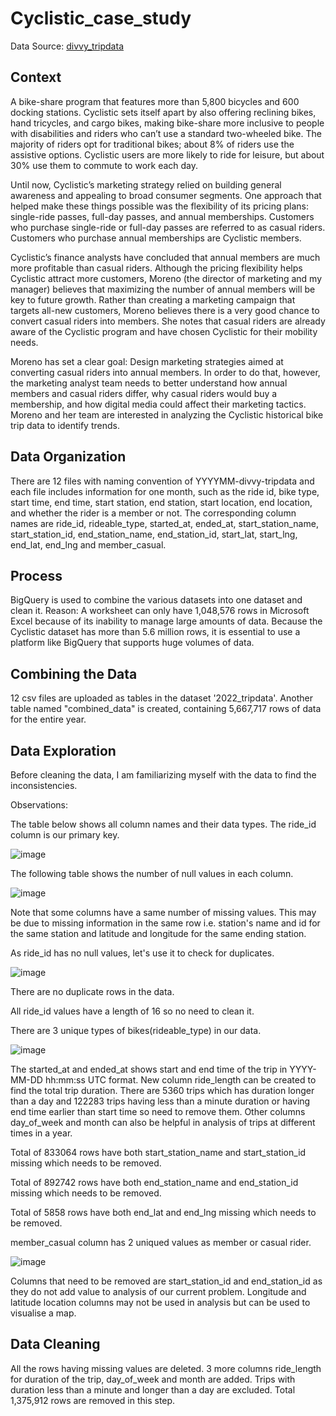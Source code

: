 # Cyclistic_case_study

Data Source: [divvy_tripdata](https://divvy-tripdata.s3.amazonaws.com/index.html)

## Context

A bike-share program that features more than 5,800 bicycles and 600 docking stations. Cyclistic sets itself apart by also offering reclining bikes, hand tricycles, and cargo bikes, making bike-share more inclusive to people with disabilities and riders who can’t use a standard two-wheeled bike. The majority of riders opt for traditional bikes; about 8% of riders use the assistive options. Cyclistic users are more likely to ride for leisure, but about 30% use them to commute to work each day.

Until now, Cyclistic’s marketing strategy relied on building general awareness and appealing to broad consumer segments. One approach that helped make these things possible was the flexibility of its pricing plans: single-ride passes, full-day passes, and annual memberships. Customers who purchase single-ride or full-day passes are referred to as casual riders. Customers who purchase annual memberships are Cyclistic members.

Cyclistic’s finance analysts have concluded that annual members are much more profitable than casual riders. Although the pricing flexibility helps Cyclistic attract more customers, Moreno (the director of marketing and my manager) believes that maximizing the number of annual members will be key to future growth. Rather than creating a marketing campaign that targets all-new customers, Moreno believes there is a very good chance to convert casual riders into members. She notes that casual riders are already aware of the Cyclistic program and have chosen Cyclistic for their mobility needs.

Moreno has set a clear goal: Design marketing strategies aimed at converting casual riders into annual members. In order to do that, however, the marketing analyst team needs to better understand how annual members and casual riders differ, why casual riders would buy a membership, and how digital media could affect their marketing tactics. Moreno and her team are interested in analyzing the Cyclistic historical bike trip data to identify trends.

## Data Organization
There are 12 files with naming convention of YYYYMM-divvy-tripdata and each file includes information for one month, such as the ride id, bike type, start time, end time, start station, end station, start location, end location, and whether the rider is a member or not. The corresponding column names are ride_id, rideable_type, started_at, ended_at, start_station_name, start_station_id, end_station_name, end_station_id, start_lat, start_lng, end_lat, end_lng and member_casual.

## Process
BigQuery is used to combine the various datasets into one dataset and clean it.
Reason:
A worksheet can only have 1,048,576 rows in Microsoft Excel because of its inability to manage large amounts of data. Because the Cyclistic dataset has more than 5.6 million rows, it is essential to use a platform like BigQuery that supports huge volumes of data.

## Combining the Data
12 csv files are uploaded as tables in the dataset '2022_tripdata'. Another table named "combined_data" is created, containing 5,667,717 rows of data for the entire year.

## Data Exploration
Before cleaning the data, I am familiarizing myself with the data to find the inconsistencies.

Observations:

The table below shows all column names and their data types. The ride_id column is our primary key.

![image](https://github.com/Thdor/Cyclistic_case_study/assets/117071722/b29cd1b0-6e06-48f9-9bed-ae05a61f9198)

The following table shows the number of null values in each column.

![image](https://github.com/Thdor/Cyclistic_case_study/assets/117071722/1ac506df-c678-47d2-8a51-f94ae1207640)

Note that some columns have a same number of missing values. This may be due to missing information in the same row i.e. station's name and id for the same station and latitude and longitude for the same ending station.

As ride_id has no null values, let's use it to check for duplicates.

![image](https://github.com/Thdor/Cyclistic_case_study/assets/117071722/f17e4b7a-15db-4569-8fc8-68d9cc1b810d)

There are no duplicate rows in the data.

All ride_id values have a length of 16 so no need to clean it.

There are 3 unique types of bikes(rideable_type) in our data.

![image](https://github.com/Thdor/Cyclistic_case_study/assets/117071722/cb793821-54ea-4a3a-9dbf-f60bbd558079)

The started_at and ended_at shows start and end time of the trip in YYYY-MM-DD hh:mm:ss UTC format. New column ride_length can be created to find the total trip duration. There are 5360 trips which has duration longer than a day and 122283 trips having less than a minute duration or having end time earlier than start time so need to remove them. Other columns day_of_week and month can also be helpful in analysis of trips at different times in a year.

Total of 833064 rows have both start_station_name and start_station_id missing which needs to be removed.

Total of 892742 rows have both end_station_name and end_station_id missing which needs to be removed.

Total of 5858 rows have both end_lat and end_lng missing which needs to be removed.

member_casual column has 2 uniqued values as member or casual rider.

![image](https://github.com/Thdor/Cyclistic_case_study/assets/117071722/7701ff47-85ef-476f-a57f-400eedf05678)

Columns that need to be removed are start_station_id and end_station_id as they do not add value to analysis of our current problem. Longitude and latitude location columns may not be used in analysis but can be used to visualise a map.

## Data Cleaning

All the rows having missing values are deleted.
3 more columns ride_length for duration of the trip, day_of_week and month are added.
Trips with duration less than a minute and longer than a day are excluded.
Total 1,375,912 rows are removed in this step.
